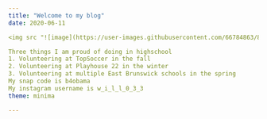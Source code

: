 ```yaml
---
title: "Welcome to my blog"
date: 2020-06-11

<img src "![image](https://user-images.githubusercontent.com/66784863/84451021-d2dec580-ac1f-11ea-95d6-910e00dcfb99.png)">

Three things I am proud of doing in highschool
1. Volunteering at TopSoccer in the fall
2. Volunteering at Playhouse 22 in the winter
3. Volunteering at multiple East Brunswick schools in the spring
My snap code is b4obama
My instagram username is w_i_l_l_0_3_3
theme: minima

---
```

